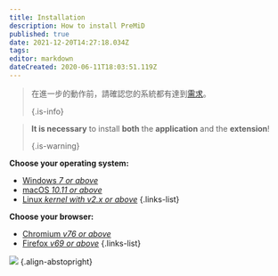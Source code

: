 ```yaml
---
title: Installation
description: How to install PreMiD
published: true
date: 2021-12-20T14:27:18.034Z
tags:
editor: markdown
dateCreated: 2020-06-11T18:03:51.119Z
---
```


> 在進一步的動作前，請確認您的系統都有達到[需求](/install/requirements)。 
> 
> {.is-info}

> **It is necessary** to install **both** the **application** and the **extension**! 
> 
> {.is-warning}

**Choose your operating system:**
- [Windows *7 or above*](/install/windows)
- [macOS *10.11 or above*](/install/macos)
- [Linux *kernel with v2.x or above*](/install/linux)
{.links-list}

**Choose your browser:**
- [Chromium *v76 or above*](/install/chromium)
- [Firefox *v69 or above*](/install/firefox)
{.links-list}

![](https://a.icons8.com/ajlQdsfa/FZhYWV/svg.svg) {.align-abstopright}
